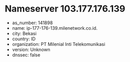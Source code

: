 # Nameserver 103.177.176.139

* as_number: 141898
* name: ip-177-176-139.milenetwork.co.id.
* city: Bekasi
* country: ID
* organization: PT Milenial Inti Telekomunikasi
* version: Unknown
* dnssec: false
